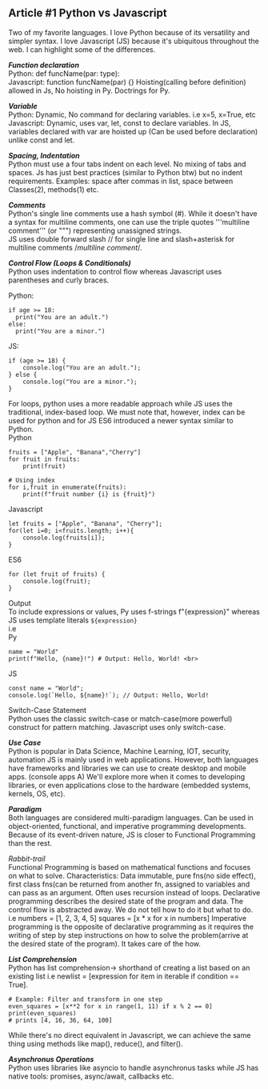 ## Article #1 Python vs Javascript
Two of my favorite languages. I love Python because of its versatility and simpler syntax.
I love Javascript (JS) because it's ubiquitous throughout the web.
I can highlight some of the differences. 

***Function declaration***<br>
Python: def funcName(par: type):<br>
Javascript: function funcName(par) {}
Hoisting(calling before definition) allowed in Js, No hoisting in Py.
Doctrings for Py.

***Variable***<br> 
Python: Dynamic, No command for declaring variables. i.e x=5, x=True, etc 
Javascript: Dynamic, uses var, let, const to declare variables. In JS, variables declared with var are hoisted up (Can be used before declaration) unlike const and let.

***Spacing, Indentation***<br>
Python must use a four tabs indent on each level. No mixing of tabs and spaces.
Js has just best practices (similar to Python btw) but no indent requirements. Examples: space after commas in list, space between Classes(2), methods(1) etc.

***Comments***<br>
Python's single line comments use a hash symbol (#). While it doesn't have a syntax for multiline comments, one can use the triple quotes '''multiline comment''' (or """) representing unassigned strings.<br>
JS uses double forward slash // for single line and slash+asterisk for multiline comments /*multiline comment*/.

***Control Flow (Loops & Conditionals)***<br>
Python uses indentation to control flow whereas Javascript uses parentheses and curly braces.

  Python:<br>
  ```
if age >= 18:
    print("You are an adult.")
else:
    print("You are a minor.")
  ```

JS:<br>
```
if (age >= 18) {
    console.log("You are an adult.");
} else {
    console.log("You are a minor.");
}
```
For loops, python uses a more readable approach while JS uses the traditional, index-based loop. We must note that, however, index can be used for python and for JS ES6 introduced a newer syntax similar to Python.<br>
Python<br>

```
fruits = ["Apple", "Banana","Cherry"]
for fruit in fruits:
    print(fruit)

# Using index
for i,fruit in enumerate(fruits):
    print(f"fruit number {i} is {fruit}")
```
Javascript<br>
```
let fruits = ["Apple", "Banana", "Cherry"];
for(let i=0; i<fruits.length; i++){
    console.log(fruits[i]);
}
```
ES6 <br>
```
for (let fruit of fruits) {
    console.log(fruit);
}
```
Output <br>
To include expressions or values, Py uses f-strings f"{expression}" whereas JS uses template literals `${expression}` <br>
i.e <br>
Py <br>
```
name = "World"
print(f"Hello, {name}!") # Output: Hello, World! <br>
```
JS<br>
```
const name = "World";
console.log(`Hello, ${name}!`); // Output: Hello, World!
```
Switch-Case Statement<br>
Python uses the classic switch-case or match-case(more powerful) construct for pattern matching. Javascript uses only switch-case.

***Use Case***<br>
Python is popular in Data Science, Machine Learning, IOT, security, automation
JS is mainly used in web applications. 
However, both languages have frameworks and libraries we can use to create desktop and mobile apps. (console apps A)
We'll explore more when it comes to developing libraries, or even applications close to the hardware (embedded systems, kernels, OS, etc).

***Paradigm***<br>
Both languages are considered multi-paradigm languages. Can be used in object-oriented, functional, and imperative programming developments.
Because of its event-driven nature, JS is closer to Functional Programming than the rest.

*Rabbit-trail*<br> Functional Programming is based on mathematical functions and focuses on what to solve. Characteristics: Data immutable, pure fns(no side effect), first class fns(can be returned from another fn, assigned to variables and can pass as an argument. Often uses recursion instead of loops.
              Declarative programming describes the desired state of the program and data. The control flow is abstracted away. We do not tell how to do it but what to do. 
              i.e numbers = [1, 2, 3, 4, 5] squares = [x * x for x in numbers]
Imperative programming is the opposite of declarative programming as it requires the writing of step by step instructions on how to solve the problem(arrive at the desired state of the program). It takes care of the how.


***List Comprehension***<br> 
Python has list comprehension-> shorthand of creating a list based on an existing list i.e newlist = [expression for item in iterable if condition == True].
```
# Example: Filter and transform in one step
even_squares = [x**2 for x in range(1, 11) if x % 2 == 0]
print(even_squares)
# prints [4, 16, 36, 64, 100]
```
While there's no direct equivalent in Javascript, we can achieve the same thing using methods like map(), reduce(), and filter().

***Asynchronus Operations***<br>
Python uses libraries like asyncio to handle asynchronus tasks while JS has native tools: promises, async/await, callbacks etc.

